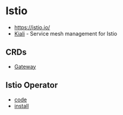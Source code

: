 # Istio

* <https://istio.io/>
* [Kiali](https://kiali.io/) - Service mesh management for Istio

## CRDs

* [Gateway](https://istio.io/latest/docs/reference/config/networking/gateway/)

## Istio Operator

* [code](https://github.com/istio/istio/tree/master/operator)
* [install](https://istio.io/latest/docs/setup/install/operator/)